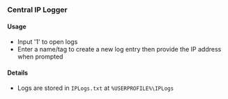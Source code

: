 ### Central IP Logger

#### Usage
- Input '1' to open logs
- Enter a name/tag to create a new log entry then provide the IP address when prompted

#### Details
- Logs are stored in `IPLogs.txt` at `%USERPROFILE%\IPLogs`
